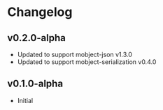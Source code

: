 # Changelog

## v0.2.0-alpha

- Updated to support mobject-json v1.3.0
- Updated to support mobject-serialization v0.4.0

## v0.1.0-alpha

- Initial
